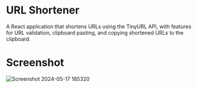 # URL Shortener

A React application that shortens URLs using the TinyURL API, with features for URL validation, clipboard pasting, and copying shortened URLs to the clipboard.

# Screenshot

![Screenshot 2024-05-17 185320](https://github.com/isragosterit/react-url-shortener/assets/82115269/d043034e-30bc-40d3-adb2-b5c96139db21)
